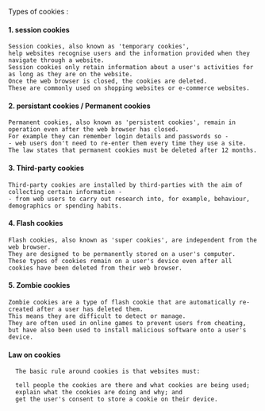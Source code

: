 Types of cookies : 

#### 1. session cookies

    Session cookies, also known as 'temporary cookies', 
    help websites recognise users and the information provided when they navigate through a website. 
    Session cookies only retain information about a user's activities for as long as they are on the website. 
    Once the web browser is closed, the cookies are deleted. 
    These are commonly used on shopping websites or e-commerce websites.

#### 2. persistant cookies / Permanent cookies

    Permanent cookies, also known as 'persistent cookies', remain in operation even after the web browser has closed. 
    For example they can remember login details and passwords so -
    - web users don't need to re-enter them every time they use a site. 
    The law states that permanent cookies must be deleted after 12 months.
    
#### 3. Third-party cookies

    Third-party cookies are installed by third-parties with the aim of collecting certain information -
    - from web users to carry out research into, for example, behaviour, demographics or spending habits.     

#### 4. Flash cookies

    Flash cookies, also known as 'super cookies', are independent from the web browser. 
    They are designed to be permanently stored on a user's computer. 
    These types of cookies remain on a user's device even after all cookies have been deleted from their web browser.  
    
#### 5. Zombie cookies

    Zombie cookies are a type of flash cookie that are automatically re-created after a user has deleted them. 
    This means they are difficult to detect or manage. 
    They are often used in online games to prevent users from cheating, 
    but have also been used to install malicious software onto a user's device.


#### Law on cookies

      The basic rule around cookies is that websites must:

      tell people the cookies are there and what cookies are being used;
      explain what the cookies are doing and why; and
      get the user's consent to store a cookie on their device.
